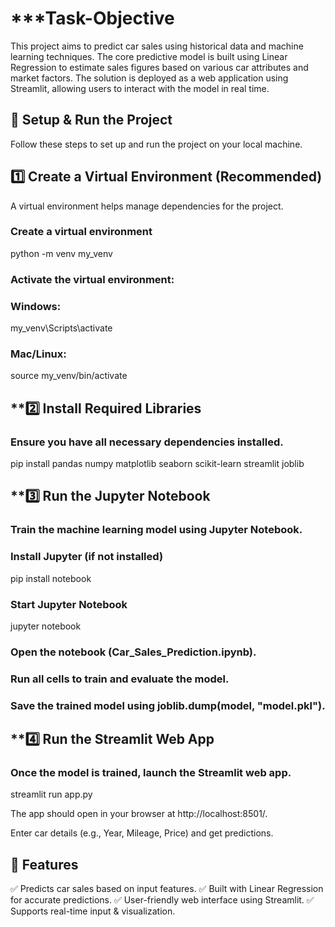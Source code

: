 # ***Task-Objective
This project aims to predict car sales using historical data and machine learning techniques. The core predictive model is built using Linear Regression to estimate sales figures based on various car attributes and market factors. The solution is deployed as a web application using Streamlit, allowing users to interact with the model in real time.


## **🔧 Setup & Run the Project**
Follow these steps to set up and run the project on your local machine.


## **1️⃣ Create a Virtual Environment (Recommended)**
A virtual environment helps manage dependencies for the project.

### Create a virtual environment
python -m venv my_venv

### Activate the virtual environment:
### Windows:
my_venv\Scripts\activate

### Mac/Linux:
source my_venv/bin/activate



## **2️⃣ Install Required Libraries

### Ensure you have all necessary dependencies installed.
pip install pandas numpy matplotlib seaborn scikit-learn streamlit joblib



## **3️⃣ Run the Jupyter Notebook

### Train the machine learning model using Jupyter Notebook.
### Install Jupyter (if not installed)
pip install notebook

### Start Jupyter Notebook
jupyter notebook

 
### Open the notebook (Car_Sales_Prediction.ipynb).

### Run all cells to train and evaluate the model.

### Save the trained model using joblib.dump(model, "model.pkl").


## **4️⃣ Run the Streamlit Web App
### Once the model is trained, launch the Streamlit web app.

streamlit run app.py

The app should open in your browser at http://localhost:8501/.

Enter car details (e.g., Year, Mileage, Price) and get predictions.

## 📌 Features
✅ Predicts car sales based on input features.
✅ Built with Linear Regression for accurate predictions.
✅ User-friendly web interface using Streamlit.
✅ Supports real-time input & visualization.









